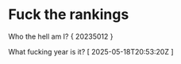 # Fuck the rankings

Who the hell am I?
{ 20235012 }

What fucking year is it?
[ 2025-05-18T20:53:20Z ]
